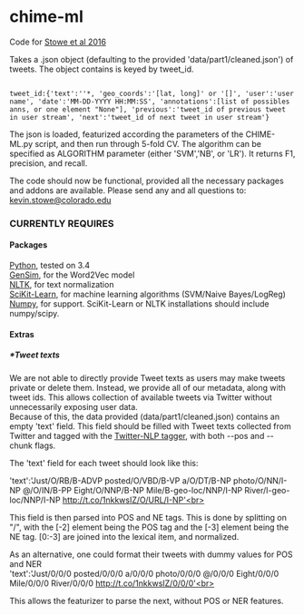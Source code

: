 # chime-ml
Code for <a href="http://aclweb.org/anthology/W/W16/W16-6201.pdf">Stowe et al 2016</a>

Takes a .json object (defaulting to the provided 'data/part1/cleaned.json') of tweets. The object contains is keyed by tweet_id.

<code>
tweet_id:{'text':''*, 'geo_coords':'[lat, long]' or '[]', 'user':'user name', 'date':'MM-DD-YYYY HH:MM:SS', 'annotations':[list of possibles anns, or one element "None"], 'previous':'tweet_id of previous tweet in user stream', 'next':'tweet_id of next tweet in user stream'}
</code>

The json is loaded, featurized according the parameters of the CHIME-ML.py script, and then run through 5-fold CV. The algorithm can be specified as ALGORITHM parameter (either 'SVM','NB', or 'LR'). It returns F1, precision, and recall.

The code should now be functional, provided all the necessary packages and addons are available. Please send any and all questions to:<br>
kevin.stowe@colorado.edu

<h3>CURRENTLY REQUIRES</h3>
<h4>Packages</h4>
<a href="https://www.python.org/downloads/">Python</a>, tested on 3.4<br>
<a href="https://radimrehurek.com/gensim/">GenSim</a>, for the Word2Vec model<br>
<a href="http://www.nltk.org/install.html">NLTK</a>, for text normalization<br>
<a href="http://scikit-learn.org/stable/install.html">SciKit-Learn</a>, for machine learning algorithms (SVM/Naive Bayes/LogReg)<br>
<a href="http://www.numpy.org/">Numpy</a>, for support. SciKit-Learn or NLTK installations should include numpy/scipy.<br>

<h4>Extras</h4>
<h5>*Tweet texts</h5>
We are not able to directly provide Tweet texts as users may make tweets private or delete them. Instead, we provide all of our metadata, along with tweet ids. This allows collection of available tweets via Twitter without unnecessarily exposing user data.
<br>
Because of this, the data provided (data/part1/cleaned.json) contains an empty 'text' field. This field should be filled with Tweet texts collected from Twitter and tagged with the <a href="https://github.com/aritter/twitter_nlp">Twitter-NLP tagger</a>, with both --pos and --chunk flags. <br>

The 'text' field for each tweet should look like this:<br>

'text':'Just/O/RB/B-ADVP posted/O/VBD/B-VP a/O/DT/B-NP photo/O/NN/I-NP @/O/IN/B-PP Eight/O/NNP/B-NP Mile/B-geo-loc/NNP/I-NP River/I-geo-loc/NNP/I-NP http://t.co/1nkkwsIZ/O/URL/I-NP'<br>

This field is then parsed into POS and NE tags. This is done by splitting on "/", with the [-2] element being the POS tag and the [-3] element being the NE tag. [0:-3] are joined into the lexical item, and normalized.<br>

As an alternative, one could format their tweets with dummy values for POS and NER <br>
'text':'Just/0/0/0 posted/0/0/0 a/0/0/0 photo/0/0/0 @/0/0/0 Eight/0/0/0 Mile/0/0/0 River/0/0/0 http://t.co/1nkkwsIZ/0/0/0'<br>

This allows the featurizer to parse the next, without POS or NER features.

